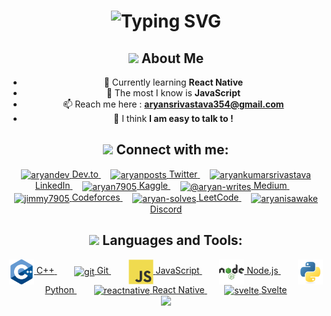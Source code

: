# <div align="center">![Typing SVG](https://readme-typing-svg.herokuapp.com/?lines=Hi+👋,+I'm+Aryan+Srivastava;Welcome+to+my+GitHub+Profile!;A+Passionate+Developer;Always+Learning+New+Things!&font=Fira%20Code&center=true&width=380&height=50&duration=4000&pause=1000)</div>

## <div align="center"><img src="https://media.giphy.com/media/VgCDAzcKvsR6OM0uWg/giphy.gif" width="50"> About Me</div>

<div align="center">

- 🔭 Currently learning **React Native**
- 💪 The most I know is **JavaScript**
- 📫 Reach me here : **aryansrivastava354@gmail.com**
- 💬 I think **I am easy to talk to !**

</div>

## <div align="center"><img src="https://media.giphy.com/media/LnQjpWaON8nhr21vNW/giphy.gif" width="60"> Connect with me:</div>

<div align="center">
  <a href="https://dev.to/aryandev" target="blank">
    <img align="center" src="https://raw.githubusercontent.com/rahuldkjain/github-profile-readme-generator/master/src/images/icons/Social/devto.svg" alt="aryandev" height="30" width="40" />
    <span>Dev.to</span>
  </a>
  &nbsp;&nbsp;&nbsp;
  <a href="https://twitter.com/aryanposts" target="blank">
    <img align="center" src="https://raw.githubusercontent.com/rahuldkjain/github-profile-readme-generator/master/src/images/icons/Social/twitter.svg" alt="aryanposts" height="30" width="40" />
    <span>Twitter</span>
  </a>
  &nbsp;&nbsp;&nbsp;
  <a href="https://linkedin.com/in/aryankumarsrivastava" target="blank">
    <img align="center" src="https://raw.githubusercontent.com/rahuldkjain/github-profile-readme-generator/master/src/images/icons/Social/linked-in-alt.svg" alt="aryankumarsrivastava" height="30" width="40" />
    <span>LinkedIn</span>
  </a>
  &nbsp;&nbsp;&nbsp;
  <a href="https://kaggle.com/aryan7905" target="blank">
    <img align="center" src="https://raw.githubusercontent.com/rahuldkjain/github-profile-readme-generator/master/src/images/icons/Social/kaggle.svg" alt="aryan7905" height="30" width="40" />
    <span>Kaggle</span>
  </a>
  &nbsp;&nbsp;&nbsp;
  <a href="https://medium.com/@aryan-writes" target="blank">
    <img align="center" src="https://raw.githubusercontent.com/rahuldkjain/github-profile-readme-generator/master/src/images/icons/Social/medium.svg" alt="@aryan-writes" height="30" width="40" />
    <span>Medium</span>
  </a>
  &nbsp;&nbsp;&nbsp;
  <a href="https://codeforces.com/profile/jimmy7905" target="blank">
    <img align="center" src="https://raw.githubusercontent.com/rahuldkjain/github-profile-readme-generator/master/src/images/icons/Social/codeforces.svg" alt="jimmy7905" height="30" width="40" />
    <span>Codeforces</span>
  </a>
  &nbsp;&nbsp;&nbsp;
  <a href="https://www.leetcode.com/aryan-solves" target="blank">
    <img align="center" src="https://raw.githubusercontent.com/rahuldkjain/github-profile-readme-generator/master/src/images/icons/Social/leet-code.svg" alt="aryan-solves" height="30" width="40" />
    <span>LeetCode</span>
  </a>
  &nbsp;&nbsp;&nbsp;
  <a href="https://discord.gg/aryanisawake" target="blank">
    <img align="center" src="https://raw.githubusercontent.com/rahuldkjain/github-profile-readme-generator/master/src/images/icons/Social/discord.svg" alt="aryanisawake" height="30" width="40" />
    <span>Discord</span>
  </a>
</div>

## <div align="center"><img src="https://media.giphy.com/media/iY8CRBdQXODJSCERIr/giphy.gif" width="35"> Languages and Tools:</div>

<div align="center">
  <a href="https://www.w3schools.com/cpp/" target="_blank" rel="noreferrer">
    <img align="center" src="https://raw.githubusercontent.com/devicons/devicon/master/icons/cplusplus/cplusplus-original.svg" alt="cplusplus" width="40" height="40"/>
    <span>C++</span>
  </a>
  &nbsp;&nbsp;&nbsp;&nbsp;&nbsp;&nbsp;
  <a href="https://git-scm.com/" target="_blank" rel="noreferrer">
    <img align="center" src="https://www.vectorlogo.zone/logos/git-scm/git-scm-icon.svg" alt="git" width="40" height="40"/>
    <span>Git</span>
  </a>
  &nbsp;&nbsp;&nbsp;&nbsp;&nbsp;&nbsp;
  <a href="https://developer.mozilla.org/en-US/docs/Web/JavaScript" target="_blank" rel="noreferrer">
    <img align="center" src="https://raw.githubusercontent.com/devicons/devicon/master/icons/javascript/javascript-original.svg" alt="javascript" width="40" height="40"/>
    <span>JavaScript</span>
  </a>
  &nbsp;&nbsp;&nbsp;&nbsp;&nbsp;&nbsp;
  <a href="https://nodejs.org" target="_blank" rel="noreferrer">
    <img align="center" src="https://raw.githubusercontent.com/devicons/devicon/master/icons/nodejs/nodejs-original-wordmark.svg" alt="nodejs" width="40" height="40"/>
    <span>Node.js</span>
  </a>
  &nbsp;&nbsp;&nbsp;&nbsp;&nbsp;&nbsp;
  <a href="https://www.python.org" target="_blank" rel="noreferrer">
    <img align="center" src="https://raw.githubusercontent.com/devicons/devicon/master/icons/python/python-original.svg" alt="python" width="40" height="40"/>
    <span>Python</span>
  </a>
  &nbsp;&nbsp;&nbsp;&nbsp;&nbsp;&nbsp;
  <a href="https://reactnative.dev/" target="_blank" rel="noreferrer">
    <img align="center" src="https://reactnative.dev/img/header_logo.svg" alt="reactnative" width="40" height="40"/>
    <span>React Native</span>
  </a>
  &nbsp;&nbsp;&nbsp;&nbsp;&nbsp;&nbsp;
  <a href="https://svelte.dev" target="_blank" rel="noreferrer">
    <img align="center" src="https://upload.wikimedia.org/wikipedia/commons/1/1b/Svelte_Logo.svg" alt="svelte" width="40" height="40"/>
    <span>Svelte</span>
  </a>
</div>




<div align="center">
  <img src="https://readme-typing-svg.herokuapp.com/?lines=Thanks+for+visiting!;Let's+connect+and+code+together!;Happy+Coding!&font=Fira%20Code&center=true&width=380&height=50&duration=4000&pause=1000">
</div>
